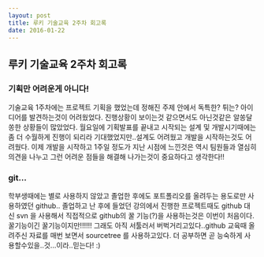 ```yaml
---
layout: post
title: 루키 기술교육 2주차 회고록
date: 2016-01-22
---
```

## 루키 기술교육 2주차 회고록

### 기획만 어려운게 아니다!
기술교육 1주차에는 프로젝트 기획을 했었는데 정해진 주제 안에서 독특한? 튀는? 아이디어를 발견하는것이 어려웠었다. 진행상황이 보이는것 같으면서도 아닌것같은 알쏭달쏭한 상황들이 많았었다. 월요일에 기획발표를 끝내고 시작되는 설계 및 개발시기때에는 좀 더 수월하게 진행이 되리라 기대했었지만..설계도 어려웠고 개발을 시작하는것도 어려웠다. 이제 개발을 시작하고 1주일 정도가 지난 시점에 느낀것은 역시 팀원들과 열심히 의견을 나누고 그런 어려운 점들을 해결해 나가는것이 중요하다고 생각한다!!

### git...
학부생때에는 별로 사용하지 않았고 졸업한 후에도 포트폴리오를 올려두는 용도로만 사용하였던 github.. 졸업하고 난 후에 들었던 강의에서 진행한 프로젝트때도 github 대신 svn 을 사용해서 직접적으로 github의 꿀 기능(?)을 사용하는것은 이번이 처음이다. 꿀기능이긴 꿀기능이지만!!!!!! 그래도 아직 서툴러서 버벅거리고있다..github 교육때 올려주신 자료를 매번 보면서 sourcetree 를 사용하고있다. 더 공부하면 곧 능숙하게 사용할수있을..것...이라..믿는다! :)

